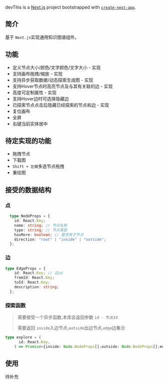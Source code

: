  devThis is a [Next.js](https://nextjs.org/) project bootstrapped with [`create-next-app`](https://github.com/vercel/next.js/tree/canary/packages/create-next-app).

## 简介

基于 `Next.js`实现通用知识图谱组件。

## 功能

- 定义节点大小/颜色/文字颜色/文字大小 - 实现
- 支持画布拖拽/缩放 - 实现
- 支持异步获取数据/动态探索生成图 - 实现
- 支持Hover节点时高亮节点及与其有关联的边 - 实现
- 高度可定制属性 - 实现
- 支持Hover边时可选择隐藏边
- 已探索节点点击后隐藏已经探索的节点和边 - 实现
- 复位画布
- 全屏
- 右键当前实体居中

## 待定实现的功能

- 拖拽节点
- 下载图
- `Shift + 左键`多选节点拖拽
- 重绘图

## 接受的数据结构

### 点

```typescript
  type NodeProps = {
    id: React.Key;
    name: string; // 节点名称
    type: string; // 节点类型
    hasMore: boolean; // 是否有子节点
    direction: "root" | "inside" | "outside";
  };
```

### 边

```typescript
type EdgeProps = {
    id: React.Key; // 边id
    fromId: React.Key;
    toId: React.Key;
    description: string;
  };
```

### 探索函数

> 需要接受一个异步函数,本库会返回参数 `id - 节点Id`
>
> 需要返回 `inside`入边节点,`outside`出边节点,`edge`边集合

```typescript
type explore = (
      id: React.Key,
    ) => Promise<{inside: Node.NodeProps[];outside: Node.NodeProps[];edge: Edge.EdgeProps[]}>;
```

## 使用

待补充
